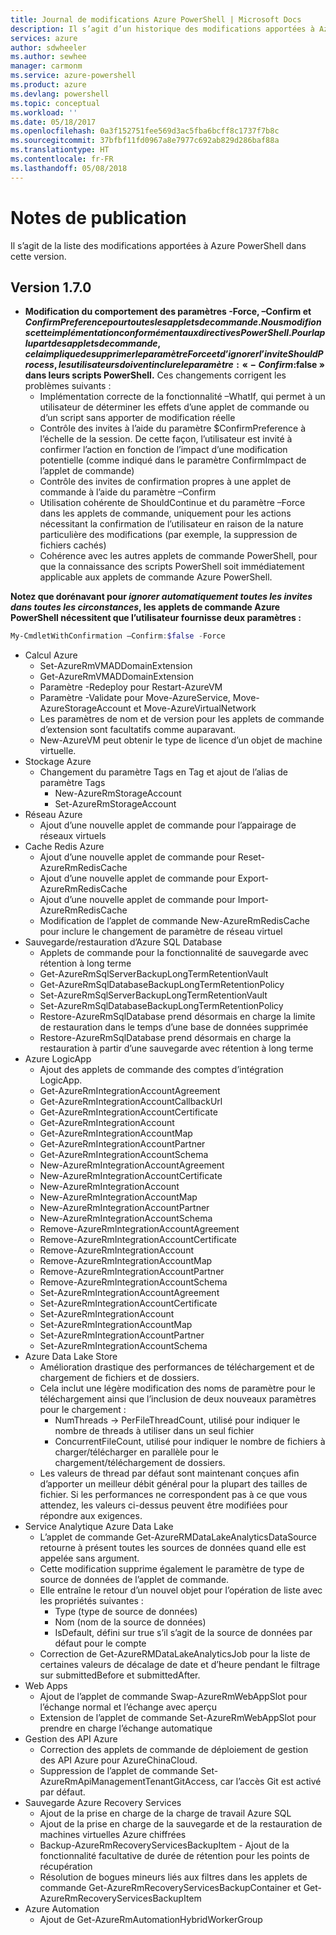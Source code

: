 ```yaml
---
title: Journal de modifications Azure PowerShell | Microsoft Docs
description: Il s’agit d’un historique des modifications apportées à Azure PowerShell dans la dernière version.
services: azure
author: sdwheeler
ms.author: sewhee
manager: carmonm
ms.service: azure-powershell
ms.product: azure
ms.devlang: powershell
ms.topic: conceptual
ms.workload: ''
ms.date: 05/18/2017
ms.openlocfilehash: 0a3f152751fee569d3ac5fba6bcff8c1737f7b8c
ms.sourcegitcommit: 37bfbf11fd0967a8e7977c692ab829d286baf88a
ms.translationtype: HT
ms.contentlocale: fr-FR
ms.lasthandoff: 05/08/2018
---
```

# <a name="release-notes"></a>Notes de publication

Il s’agit de la liste des modifications apportées à Azure PowerShell dans cette version.

## <a name="version-170"></a>Version 1.7.0

* **Modification du comportement des paramètres -Force, –Confirm et $ConfirmPreference pour toutes les applets de commande. Nous modifions cette implémentation conformément aux directives PowerShell. Pour la plupart des applets de commande, cela implique de supprimer le paramètre Force et d’ignorer l’invite ShouldProcess, les utilisateurs doivent inclure le paramètre : « -Confirm:$false » dans leurs scripts PowerShell.** Ces changements corrigent les problèmes suivants :
  - Implémentation correcte de la fonctionnalité –WhatIf, qui permet à un utilisateur de déterminer les effets d’une applet de commande ou d’un script sans apporter de modification réelle
  - Contrôle des invites à l’aide du paramètre $ConfirmPreference à l’échelle de la session. De cette façon, l’utilisateur est invité à confirmer l’action en fonction de l’impact d’une modification potentielle (comme indiqué dans le paramètre ConfirmImpact de l’applet de commande)
  - Contrôle des invites de confirmation propres à une applet de commande à l’aide du paramètre –Confirm
  - Utilisation cohérente de ShouldContinue et du paramètre –Force dans les applets de commande, uniquement pour les actions nécessitant la confirmation de l’utilisateur en raison de la nature particulière des modifications (par exemple, la suppression de fichiers cachés)
  - Cohérence avec les autres applets de commande PowerShell, pour que la connaissance des scripts PowerShell soit immédiatement applicable aux applets de commande Azure PowerShell.

**Notez que dorénavant pour *ignorer automatiquement toutes les invites dans toutes les circonstances*, les applets de commande Azure PowerShell nécessitent que l’utilisateur fournisse deux paramètres :**
```powershell
My-CmdletWithConfirmation –Confirm:$false -Force
```
* Calcul Azure
  - Set-AzureRmVMADDomainExtension
  - Get-AzureRmVMADDomainExtension
  - Paramètre -Redeploy pour Restart-AzureVM
  - Paramètre -Validate pour Move-AzureService, Move-AzureStorageAccount et Move-AzureVirtualNetwork
  - Les paramètres de nom et de version pour les applets de commande d’extension sont facultatifs comme auparavant.
  - New-AzureVM peut obtenir le type de licence d’un objet de machine virtuelle.
* Stockage Azure
  - Changement du paramètre Tags en Tag et ajout de l’alias de paramètre Tags
    + New-AzureRmStorageAccount
    + Set-AzureRmStorageAccount
* Réseau Azure
  - Ajout d’une nouvelle applet de commande pour l’appairage de réseaux virtuels
* Cache Redis Azure
  - Ajout d’une nouvelle applet de commande pour Reset-AzureRmRedisCache
  - Ajout d’une nouvelle applet de commande pour Export-AzureRmRedisCache
  - Ajout d’une nouvelle applet de commande pour Import-AzureRmRedisCache
  - Modification de l’applet de commande New-AzureRmRedisCache pour inclure le changement de paramètre de réseau virtuel
* Sauvegarde/restauration d’Azure SQL Database
  - Applets de commande pour la fonctionnalité de sauvegarde avec rétention à long terme
  - Get-AzureRmSqlServerBackupLongTermRetentionVault
  - Get-AzureRmSqlDatabaseBackupLongTermRetentionPolicy
  - Set-AzureRmSqlServerBackupLongTermRetentionVault
  - Set-AzureRmSqlDatabaseBackupLongTermRetentionPolicy
  - Restore-AzureRmSqlDatabase prend désormais en charge la limite de restauration dans le temps d’une base de données supprimée
  - Restore-AzureRmSqlDatabase prend désormais en charge la restauration à partir d’une sauvegarde avec rétention à long terme
* Azure LogicApp
  - Ajout des applets de commande des comptes d’intégration LogicApp.
  - Get-AzureRmIntegrationAccountAgreement
  - Get-AzureRmIntegrationAccountCallbackUrl
  - Get-AzureRmIntegrationAccountCertificate
  - Get-AzureRmIntegrationAccount
  - Get-AzureRmIntegrationAccountMap
  - Get-AzureRmIntegrationAccountPartner
  - Get-AzureRmIntegrationAccountSchema
  - New-AzureRmIntegrationAccountAgreement
  - New-AzureRmIntegrationAccountCertificate
  - New-AzureRmIntegrationAccount
  - New-AzureRmIntegrationAccountMap
  - New-AzureRmIntegrationAccountPartner
  - New-AzureRmIntegrationAccountSchema
  - Remove-AzureRmIntegrationAccountAgreement
  - Remove-AzureRmIntegrationAccountCertificate
  - Remove-AzureRmIntegrationAccount
  - Remove-AzureRmIntegrationAccountMap
  - Remove-AzureRmIntegrationAccountPartner
  - Remove-AzureRmIntegrationAccountSchema
  - Set-AzureRmIntegrationAccountAgreement
  - Set-AzureRmIntegrationAccountCertificate
  - Set-AzureRmIntegrationAccount
  - Set-AzureRmIntegrationAccountMap
  - Set-AzureRmIntegrationAccountPartner
  - Set-AzureRmIntegrationAccountSchema
* Azure Data Lake Store
  - Amélioration drastique des performances de téléchargement et de chargement de fichiers et de dossiers.
  - Cela inclut une légère modification des noms de paramètre pour le téléchargement ainsi que l’inclusion de deux nouveaux paramètres pour le chargement :
    + NumThreads -> PerFileThreadCount, utilisé pour indiquer le nombre de threads à utiliser dans un seul fichier
    + ConcurrentFileCount, utilisé pour indiquer le nombre de fichiers à charger/télécharger en parallèle pour le chargement/téléchargement de dossiers.
  - Les valeurs de thread par défaut sont maintenant conçues afin d’apporter un meilleur débit général pour la plupart des tailles de fichier. Si les performances ne correspondent pas à ce que vous attendez, les valeurs ci-dessus peuvent être modifiées pour répondre aux exigences.
* Service Analytique Azure Data Lake
  - L’applet de commande Get-AzureRMDataLakeAnalyticsDataSource retourne à présent toutes les sources de données quand elle est appelée sans argument.
  - Cette modification supprime également le paramètre de type de source de données de l’applet de commande.
  - Elle entraîne le retour d’un nouvel objet pour l’opération de liste avec les propriétés suivantes :
    + Type (type de source de données)
    + Nom (nom de la source de données)
    + IsDefault, défini sur true s’il s’agit de la source de données par défaut pour le compte
  - Correction de Get-AzureRMDataLakeAnalyticsJob pour la liste de certaines valeurs de décalage de date et d’heure pendant le filtrage sur submittedBefore et submittedAfter.
* Web Apps
  - Ajout de l’applet de commande Swap-AzureRmWebAppSlot pour l’échange normal et l’échange avec aperçu
  - Extension de l’applet de commande Set-AzureRmWebAppSlot pour prendre en charge l’échange automatique
* Gestion des API Azure
  - Correction des applets de commande de déploiement de gestion des API Azure pour AzureChinaCloud.
  - Suppression de l’applet de commande Set-AzureRmApiManagementTenantGitAccess, car l’accès Git est activé par défaut.
* Sauvegarde Azure Recovery Services
  - Ajout de la prise en charge de la charge de travail Azure SQL
  - Ajout de la prise en charge de la sauvegarde et de la restauration de machines virtuelles Azure chiffrées
  - Backup-AzureRmRecoveryServicesBackupItem - Ajout de la fonctionnalité facultative de durée de rétention pour les points de récupération
  - Résolution de bogues mineurs liés aux filtres dans les applets de commande Get-AzureRmRecoveryServicesBackupContainer et Get-AzureRmRecoveryServicesBackupItem
* Azure Automation
  - Ajout de Get-AzureRmAutomationHybridWorkerGroup
